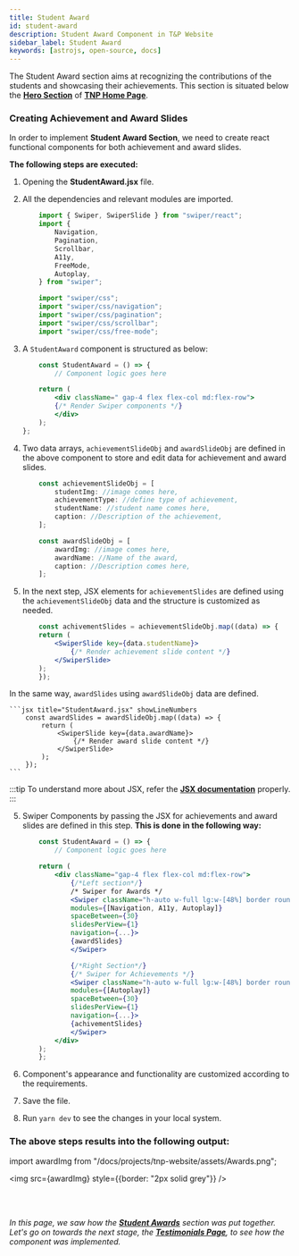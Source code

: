 ```yaml
---
title: Student Award
id: student-award
description: Student Award Component in T&P Website
sidebar_label: Student Award
keywords: [astrojs, open-source, docs]
---
```


The Student Award section aims at recognizing the contributions of the students and showcasing their achievements. This section is situated below the [**Hero Section**](hero) of [**TNP Home Page**](https://tnp.tcetmumbai.in/). 

### Creating Achievement and Award Slides

In order to implement **Student Award Section**, we need to create react functional components for both achievement and award slides. 

**The following steps are executed:**

1. Opening the **StudentAward.jsx** file.

2. All the dependencies and relevant modules are imported. 

    ```jsx title="StudentAward.jsx" showLineNumbers
        import { Swiper, SwiperSlide } from "swiper/react";
        import {
            Navigation,
            Pagination,
            Scrollbar,
            A11y,
            FreeMode,
            Autoplay,
        } from "swiper";

        import "swiper/css";
        import "swiper/css/navigation";
        import "swiper/css/pagination";
        import "swiper/css/scrollbar";
        import "swiper/css/free-mode";
    ```

2. A `StudentAward` component is structured as below: 

    ```jsx title="StudentAward.jsx" showLineNumbers
        const StudentAward = () => {
            // Component logic goes here

        return (
            <div className=" gap-4 flex flex-col md:flex-row">
            {/* Render Swiper components */}
            </div>
        );  
    };
    ```

3. Two data arrays, `achievementSlideObj` and `awardSlideObj` are defined in the above component to store and edit data for achievement and award slides. 
 
    ```jsx title="StudentAward.jsx" {2-5,9-11} showLineNumbers
        const achievementSlideObj = [
            studentImg: //image comes here,
            achievementType: //define type of achievement,
            studentName: //student name comes here,
            caption: //Description of the achievement,
        ];

        const awardSlideObj = [
            awardImg: //image comes here,
            awardName: //Name of the award,
            caption: //Description comes here,
        ];
    ```
4. In the next step, JSX elements for `achievementSlides` are defined using the `achievementSlideObj` data and the structure is customized as needed. 

    ```jsx title="StudentAward.jsx" showLineNumbers
        const achivementSlides = achievementSlideObj.map((data) => {
        return (
            <SwiperSlide key={data.studentName}>
                {/* Render achievement slide content */}
            </SwiperSlide>
        );
        });
    ```

 In the same way, `awardSlides` using `awardSlideObj` data are defined.

    ```jsx title="StudentAward.jsx" showLineNumbers
        const awardSlides = awardSlideObj.map((data) => {
            return (
                <SwiperSlide key={data.awardName}>
                    {/* Render award slide content */}
                </SwiperSlide>
            );
        });
    ```
    
    
:::tip
   To understand more about JSX, refer the **[JSX documentation](https://legacy.reactjs.org/docs/introducing-jsx.html)** properly.
:::

5. Swiper Components by passing the JSX for achievements and award slides are defined in this step. **This is done in the following way:**

    ```jsx title="StudentAward.jsx" {8-14,18-24} showLineNumbers
        const StudentAward = () => {
            // Component logic goes here

        return (
            <div className="gap-4 flex flex-col md:flex-row">
                {/*Left section*/}
                /* Swiper for Awards */
                <Swiper className="h-auto w-full lg:w-[48%] border rounded-lg xl:rounded-xl" 
                modules={[Navigation, A11y, Autoplay]} 
                spaceBetween={30} 
                slidesPerView={1} 
                navigation={...}>
                {awardSlides}
                </Swiper>

                {/*Right Section*/}
                {/* Swiper for Achievements */}
                <Swiper className="h-auto w-full lg:w-[48%] border rounded-lg xl:rounded-xl"
                modules={[Autoplay]} 
                spaceBetween={30} 
                slidesPerView={1} 
                navigation={...}>
                {achivementSlides}
                </Swiper>
            </div>
        );
        };
    ```

6. Component's appearance and functionality are customized according to the requirements. 

7. Save the file. 

8. Run `yarn dev` to see the changes in your local system.

<h3>The above steps results into the following output:</h3>

import awardImg from "/docs/projects/tnp-website/assets/Awards.png";

<img src={awardImg} style={{border: "2px solid grey"}} />

<br /><br />

_In this page, we saw how the [**Student Awards**](student-award) section was put together. Let's go on towards the next stage, the [**Testimonials Page**](testimonials), to see how the component was implemented._